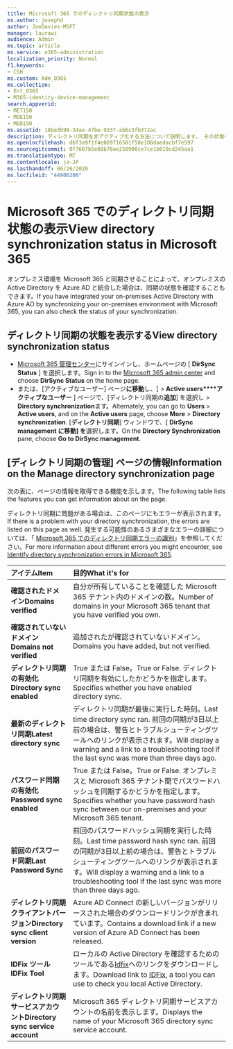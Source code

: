 ```yaml
---
title: Microsoft 365 でのディレクトリ同期状態の表示
ms.author: josephd
author: JoeDavies-MSFT
manager: laurawi
audience: Admin
ms.topic: article
ms.service: o365-administration
localization_priority: Normal
f1.keywords:
- CSH
ms.custom: Adm_O365
ms.collection:
- Ent_O365
- M365-identity-device-management
search.appverid:
- MET150
- MOE150
- MED150
ms.assetid: 18be3b98-34ae-47be-9337-ab6c3fb372ac
description: ディレクトリ同期を非アクティブ化する方法について説明します。 その状態を表示することもできます。
ms.openlocfilehash: d6f3a9f1f4e069716501f58e188daedacbf7e597
ms.sourcegitcommit: 0f7607b5e88b78ae250900ce7ce1b019cd245aa1
ms.translationtype: MT
ms.contentlocale: ja-JP
ms.lasthandoff: 06/26/2020
ms.locfileid: "44906200"
---
```

# <a name="view-directory-synchronization-status-in-microsoft-365"></a><span data-ttu-id="cb8c3-104">Microsoft 365 でのディレクトリ同期状態の表示</span><span class="sxs-lookup"><span data-stu-id="cb8c3-104">View directory synchronization status in Microsoft 365</span></span>

<span data-ttu-id="cb8c3-105">オンプレミス環境を Microsoft 365 と同期させることによって、オンプレミスの Active Directory を Azure AD と統合した場合は、同期の状態を確認することもできます。</span><span class="sxs-lookup"><span data-stu-id="cb8c3-105">If you have integrated your on-premises Active Directory with Azure AD by synchronizing your on-premises environment with Microsoft 365, you can also check the status of your synchronization.</span></span>
  
## <a name="view-directory-synchronization-status"></a><span data-ttu-id="cb8c3-106">ディレクトリ同期の状態を表示する</span><span class="sxs-lookup"><span data-stu-id="cb8c3-106">View directory synchronization status</span></span>

- <span data-ttu-id="cb8c3-107">[Microsoft 365 管理センター](https://admin.microsoft.com)にサインインし、ホームページの [ **DirSync Status** ] を選択します。</span><span class="sxs-lookup"><span data-stu-id="cb8c3-107">Sign in to the [Microsoft 365 admin center](https://admin.microsoft.com) and choose **DirSync Status** on the home page.</span></span>
- <span data-ttu-id="cb8c3-108">または、[アクティブなユーザー] ページ**に移動**し、[ \> **Active users\*\*\*\*アクティブなユーザー** ] ページで、[ディレクトリ同期の**追加**] を選択し \> **Directory synchronization**ます。</span><span class="sxs-lookup"><span data-stu-id="cb8c3-108">Alternately, you can go to **Users** \> **Active users**, and on the **Active users** page, choose **More** \> **Directory synchronization**.</span></span> <span data-ttu-id="cb8c3-109">[**ディレクトリ同期**] ウィンドウで、[ **DirSync management に移動] を**選択します。</span><span class="sxs-lookup"><span data-stu-id="cb8c3-109">On the **Directory Synchronization** pane, choose **Go to DirSync management**.</span></span>

## <a name="information-on-the-manage-directory-synchronization-page"></a><span data-ttu-id="cb8c3-110">[ディレクトリ同期の管理] ページの情報</span><span class="sxs-lookup"><span data-stu-id="cb8c3-110">Information on the Manage directory synchronization page</span></span>

<span data-ttu-id="cb8c3-111">次の表に、ページの情報を取得できる機能を示します。</span><span class="sxs-lookup"><span data-stu-id="cb8c3-111">The following table lists the features you can get information about on the page.</span></span>
  
<span data-ttu-id="cb8c3-112">ディレクトリ同期に問題がある場合は、このページにもエラーが表示されます。</span><span class="sxs-lookup"><span data-stu-id="cb8c3-112">If there is a problem with your directory synchronization, the errors are listed on this page as well.</span></span> <span data-ttu-id="cb8c3-113">発生する可能性のあるさまざまなエラーの詳細については、「 [Microsoft 365 でのディレクトリ同期エラーの識別](identify-directory-synchronization-errors.md)」を参照してください。</span><span class="sxs-lookup"><span data-stu-id="cb8c3-113">For more information about different errors you might encounter, see [Identify directory synchronization errors in Microsoft 365](identify-directory-synchronization-errors.md).</span></span>
  
|<span data-ttu-id="cb8c3-114">**アイテム**</span><span class="sxs-lookup"><span data-stu-id="cb8c3-114">**Item**</span></span>|<span data-ttu-id="cb8c3-115">**目的**</span><span class="sxs-lookup"><span data-stu-id="cb8c3-115">**What it's for**</span></span>|
|:-----|:-----|
|<span data-ttu-id="cb8c3-116">**確認されたドメイン**</span><span class="sxs-lookup"><span data-stu-id="cb8c3-116">**Domains verified**</span></span> | <span data-ttu-id="cb8c3-117">自分が所有していることを確認した Microsoft 365 テナント内のドメインの数。</span><span class="sxs-lookup"><span data-stu-id="cb8c3-117">Number of domains in your Microsoft 365 tenant that you have verified you own.</span></span> |
|<span data-ttu-id="cb8c3-118">**確認されていないドメイン**</span><span class="sxs-lookup"><span data-stu-id="cb8c3-118">**Domains not verified**</span></span> | <span data-ttu-id="cb8c3-119">追加されたが確認されていないドメイン。</span><span class="sxs-lookup"><span data-stu-id="cb8c3-119">Domains you have added, but not verified.</span></span> |
|<span data-ttu-id="cb8c3-120">**ディレクトリ同期の有効化**</span><span class="sxs-lookup"><span data-stu-id="cb8c3-120">**Directory sync enabled**</span></span> |<span data-ttu-id="cb8c3-121">True または False。</span><span class="sxs-lookup"><span data-stu-id="cb8c3-121">True or False.</span></span> <span data-ttu-id="cb8c3-122">ディレクトリ同期を有効にしたかどうかを指定します。</span><span class="sxs-lookup"><span data-stu-id="cb8c3-122">Specifies whether you have enabled directory sync.</span></span> |
|<span data-ttu-id="cb8c3-123">**最新のディレクトリ同期**</span><span class="sxs-lookup"><span data-stu-id="cb8c3-123">**Latest directory sync**</span></span> | <span data-ttu-id="cb8c3-124">ディレクトリ同期が最後に実行した時刻。</span><span class="sxs-lookup"><span data-stu-id="cb8c3-124">Last time directory sync ran.</span></span> <span data-ttu-id="cb8c3-125">前回の同期が3日以上前の場合は、警告とトラブルシューティングツールへのリンクが表示されます。</span><span class="sxs-lookup"><span data-stu-id="cb8c3-125">Will display a warning and a link to a troubleshooting tool if the last sync was more than three days ago.</span></span> |
|<span data-ttu-id="cb8c3-126">**パスワード同期の有効化**</span><span class="sxs-lookup"><span data-stu-id="cb8c3-126">**Password sync enabled**</span></span> | <span data-ttu-id="cb8c3-127">True または False。</span><span class="sxs-lookup"><span data-stu-id="cb8c3-127">True or False.</span></span> <span data-ttu-id="cb8c3-128">オンプレミスと Microsoft 365 テナント間でパスワードハッシュを同期するかどうかを指定します。</span><span class="sxs-lookup"><span data-stu-id="cb8c3-128">Specifies whether you have password hash sync between our on-premises and your Microsoft 365 tenant.</span></span> |
|<span data-ttu-id="cb8c3-129">**前回のパスワード同期**</span><span class="sxs-lookup"><span data-stu-id="cb8c3-129">**Last Password Sync**</span></span> | <span data-ttu-id="cb8c3-130">前回のパスワードハッシュ同期を実行した時刻。</span><span class="sxs-lookup"><span data-stu-id="cb8c3-130">Last time password hash sync ran.</span></span> <span data-ttu-id="cb8c3-131">前回の同期が3日以上前の場合は、警告とトラブルシューティングツールへのリンクが表示されます。</span><span class="sxs-lookup"><span data-stu-id="cb8c3-131">Will display a warning and a link to a troubleshooting tool if the last sync was more than three days ago.</span></span> |
|<span data-ttu-id="cb8c3-132">**ディレクトリ同期クライアントバージョン**</span><span class="sxs-lookup"><span data-stu-id="cb8c3-132">**Directory sync client version**</span></span> | <span data-ttu-id="cb8c3-133">Azure AD Connect の新しいバージョンがリリースされた場合のダウンロードリンクが含まれています。</span><span class="sxs-lookup"><span data-stu-id="cb8c3-133">Contains a download link if a new version of Azure AD Connect has been released.</span></span> |
|<span data-ttu-id="cb8c3-134">**IDFix ツール**</span><span class="sxs-lookup"><span data-stu-id="cb8c3-134">**IDFix Tool**</span></span> | <span data-ttu-id="cb8c3-135">ローカルの Active Directory を確認するためのツールである[Idfix](install-and-run-idfix.md)へのリンクをダウンロードします。</span><span class="sxs-lookup"><span data-stu-id="cb8c3-135">Download link to [IDFix](install-and-run-idfix.md), a tool you can use to check you local Active Directory.</span></span> |
|<span data-ttu-id="cb8c3-136">**ディレクトリ同期サービスアカウント**</span><span class="sxs-lookup"><span data-stu-id="cb8c3-136">**Directory sync service account**</span></span> | <span data-ttu-id="cb8c3-137">Microsoft 365 ディレクトリ同期サービスアカウントの名前を表示します。</span><span class="sxs-lookup"><span data-stu-id="cb8c3-137">Displays the name of your Microsoft 365 directory sync service account.</span></span> |